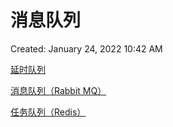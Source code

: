 # 消息队列

Created: January 24, 2022 10:42 AM

[延时队列 ](延时队列.md)

[消息队列（Rabbit MQ）](消息队列（Rabbit%20MQ）.md)

[任务队列（Redis） ](任务队列（Redis）.md)